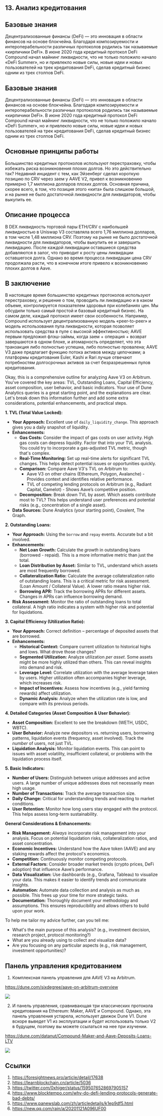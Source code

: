 ## 13. Анализ кредитования

## Базовые знания

Децентрализованные финансы (DeFi) — это инновация в области финансов на основе блокчейна. Благодаря композируемости и интероперабельности различных протоколов родились так называемые «кирпичики DeFi». В июне 2020 года кредитный протокол DeFi Compound начал майнинг ликвидности, что не только положило начало «DeFi Summer», но и привлекло новые силы, новые идеи и новых пользователей на трек кредитования DeFi, сделав кредитный бизнес одним из трех столпов DeFi.

## Базовые знания

Децентрализованные финансы (DeFi) — это инновация в области финансов на основе блокчейна. Благодаря композируемости и интероперабельности различных протоколов родились так называемые «кирпичики DeFi». В июне 2020 года кредитный протокол DeFi Compound начал майнинг ликвидности, что не только положило начало «DeFi Summer», но и привлекло новые силы, новые идеи и новых пользователей на трек кредитования DeFi, сделав кредитный бизнес одним из трех столпов DeFi.

## Основные принципы работы

Большинство кредитных протоколов используют перестраховку, чтобы избежать риска возникновения плохих долгов.
Но это действительно так? Недавний инцидент с тем, как Эйзенберг сделал короткую позицию по CRV через заем у AAVE V2, привел к возникновению примерно 1,7 миллиона долларов плохих долгов. Основная причина, скорее всего, в том, что позиция этого «кита» была слишком большой, и на рынке не было достаточной ликвидности для ликвидаторов, чтобы выкупить ее.

## Описание процесса

В DEX ликвидность торговой пары ETH/CRV с наибольшей ликвидностью в Uniswap V3 составляла всего 1,76 миллиона долларов, в том числе 1,48 миллиона CRV. Поэтому на рынке не было достаточной ликвидности для ликвидаторов, чтобы выкупить ее и завершить ликвидацию. После каждой ликвидации оставшиеся средства добавляются в залог, что приводит к росту цены ликвидации оставшегося долга. Однако во время процесса ликвидации цена CRV продолжала расти, что в конечном итоге привело к возникновению плохих долгов в Aave.

## В заключение

В настоящее время большинство кредитных протоколов используют перестраховку, и решение о том, проводить ли ликвидацию и в каком объеме, контролируется показателем здоровья при колебаниях цен. Мы обсудили только самый простой и базовый кредитный бизнес. На самом деле, каждый протокол имеет свои особенности. Например, Compound использует децентрализованную модель «peer-to-peer» и модель использования пула ликвидности, которая позволяет использовать средства в пуле с высокой эффективностью; AAVE первым предложил флэш-займы, когда заем + операция + возврат завершаются в одном блоке, и атомарность определяет, что эта транзакция либо полностью успешна, либо полностью провалена; AAVE V3 даже предлагает функцию потока активов между цепочками; а платформы кредитования Euler, Kashi и Rari лучше отвечают потребностям долгосрочных активов за счет безразрешенных пулов кредитования.

Okay, this is a comprehensive outline for analyzing Aave V3 on Arbitrum. You've covered the key areas: TVL, Outstanding Loans, Capital Efficiency, asset composition, user behavior, and basic indicators.  Your use of Dune Analytics queries is a great starting point, and the explanations are clear.  Let's break down this information further and add some extra considerations, potential enhancements, and practical steps.

**1. TVL (Total Value Locked):**

*   **Your Approach:** Excellent use of `daily_liquidity_change`.  This approach gives you a daily snapshot of liquidity.
*   **Enhancements:**
    *   **Gas Costs:** Consider the impact of gas costs on user activity. High gas costs can depress liquidity.  Factor that into your TVL analysis.  You could try to incorporate a gas-adjusted TVL metric, though that's complex.
    *   **Real-Time Monitoring:**  Set up real-time alerts for significant TVL changes.  This helps detect potential issues or opportunities quickly.
    *   **Comparison:**  Compare Aave V3's TVL on Arbitrum to:
        *   Aave V3 on other chains (Ethereum, Polygon, Avalanche) - Provides context and identifies relative performance.
        *   TVL of competing lending protocols on Arbitrum (e.g., Radiant Capital, Camelot) -  Shows Aave’s competitive position.
    *   **Decomposition:**  Break down TVL by asset. Which assets contribute most to TVL?  This helps understand user preferences and potential risks (e.g., concentration of a single asset).
*   **Data Sources:** Dune Analytics (your starting point), Covalent, The Graph.

**2. Outstanding Loans:**

*   **Your Approach:** Using the `borrow` and `repay` events. Accurate but a bit involved.
*   **Enhancements:**
    *   **Net Loan Growth:** Calculate the *growth* in outstanding loans (borrowed - repaid). This is a more informative metric than just the total.
    *   **Loan Distribution by Asset:** Similar to TVL, understand which assets are most frequently borrowed.
    *   **Collateralization Ratio:** Calculate the average collateralization ratio of outstanding loans.  This is a critical metric for risk assessment.  (Loan Amount / Collateral Value).  A lower ratio means higher risk.
    *   **Borrowing APR:** Track the borrowing APRs for different assets. Changes in APRs can influence borrowing demand.
*   **Risk Assessment:** Monitor the ratio of outstanding loans to total collateral. A high ratio indicates a system with higher risk and potential for liquidations.

**3. Capital Efficiency (Utilization Ratio):**

*   **Your Approach:** Correct definition – percentage of deposited assets that are borrowed.
*   **Enhancements:**
    *   **Historical Context:**  Compare current utilization to historical highs and lows. What drove those changes?
    *   **Segmented Utilization:** Analyze utilization *per asset*.  Some assets might be more highly utilized than others.  This can reveal insights into demand and risk.
    *   **Leverage Level:**  Correlate utilization with the average leverage taken by users.  Higher utilization often accompanies higher leverage, which increases risk.
    *   **Impact of Incentives:**  Assess how incentives (e.g., yield farming rewards) affect utilization.
    *   **Dynamic Analysis:** Analyze when the utilization rate is low, and compare with its previous periods.

**4. Detailed Categories (Asset Composition & User Behavior):**

*   **Asset Composition:**  Excellent to see the breakdown (WETH, USDC, WBTC).
*   **User Behavior:** Analyze new depositors vs. returning users, borrowing patterns, liquidation events (frequency, asset involved). Track the *number* of users, not just TVL.
*   **Liquidation Analysis:** Monitor liquidation events. This can point to issues with asset volatility, insufficient collateral, or problems with the liquidation process itself.

**5. Basic Indicators:**

*   **Number of Users:** Distinguish between unique addresses and active users. A large number of unique addresses does not necessarily mean high usage.
*   **Number of Transactions:** Track the average transaction size.
*   **Daily Change:** Critical for understanding trends and reacting to market conditions.
*   **User Retention:** Monitor how long users stay engaged with the protocol. This helps assess long-term sustainability.

**General Considerations & Enhancements:**

*   **Risk Management:** *Always* incorporate risk management into your analysis.  Focus on potential liquidation risks, collateralization ratios, and asset concentration.
*   **Economic Incentives:** Understand how the Aave token (AAVE) and any staking rewards affect the protocol's economics.
*   **Competition:** Continuously monitor competing protocols.
*   **External Factors:**  Consider broader market trends (crypto prices, DeFi adoption) that influence Aave’s performance.
*   **Data Visualization:** Use dashboards (e.g., Grafana, Tableau) to visualize your data. This makes it easier to identify trends and communicate insights.
*   **Automation:** Automate data collection and analysis as much as possible. This frees up your time for more strategic tasks.
*   **Documentation:** Thoroughly document your methodology and assumptions. This ensures reproducibility and allows others to build upon your work.



To help me tailor my advice further, can you tell me:

*   What's the main purpose of this analysis? (e.g., investment decision, research project, protocol monitoring?)
*   What are you already using to collect and visualize data?
*   Are you focusing on any particular aspects (e.g., risk management, investment opportunities)?
## Панель управления кредитованием

1. Комплексная панель управления для AAVE V3 на Arbitrum. 

https://dune.com/sixdegree/aave-on-arbitrum-overview

![](img/ch13_dashboard.png)

2. И панель управления, сравнивающая три классических протокола кредитования на Ethereum: Maker, AAVE и Compound. Однако, эта панель управления устарела, использует движок Dune V1. Dune вскоре выведет V1 из эксплуатации и будет использовать только V2 в будущем, поэтому вы можете ссылаться на нее при изучении.

https://dune.com/datanut/Compound-Maker-and-Aave-Deposits-Loans-LTV

![](img/ch13_dashboard2.png)

## Ссылки
1. https://foresightnews.pro/article/detail/17638
2. https://learnblockchain.cn/article/5036
3. https://twitter.com/0xhiger/status/1595076528697905157
4. https://www.blocktempo.com/why-do-defi-lending-protocols-generate-bad-debts/
5. https://www.panewslab.com/zh/articledetails/k1ep9df5.html
6. https://new.qq.com/rain/a/20201121A096UF00

